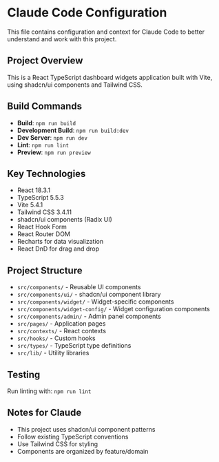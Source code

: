 # Claude Code Configuration

This file contains configuration and context for Claude Code to better understand and work with this project.

## Project Overview
This is a React TypeScript dashboard widgets application built with Vite, using shadcn/ui components and Tailwind CSS.

## Build Commands
- **Build**: `npm run build`
- **Development Build**: `npm run build:dev`
- **Dev Server**: `npm run dev`
- **Lint**: `npm run lint`
- **Preview**: `npm run preview`

## Key Technologies
- React 18.3.1
- TypeScript 5.5.3
- Vite 5.4.1
- Tailwind CSS 3.4.11
- shadcn/ui components (Radix UI)
- React Hook Form
- React Router DOM
- Recharts for data visualization
- React DnD for drag and drop

## Project Structure
- `src/components/` - Reusable UI components
- `src/components/ui/` - shadcn/ui component library
- `src/components/widget/` - Widget-specific components
- `src/components/widget-config/` - Widget configuration components
- `src/components/admin/` - Admin panel components
- `src/pages/` - Application pages
- `src/contexts/` - React contexts
- `src/hooks/` - Custom hooks
- `src/types/` - TypeScript type definitions
- `src/lib/` - Utility libraries

## Testing
Run linting with: `npm run lint`

## Notes for Claude
- This project uses shadcn/ui component patterns
- Follow existing TypeScript conventions
- Use Tailwind CSS for styling
- Components are organized by feature/domain